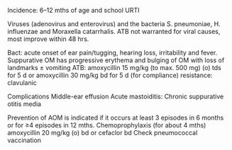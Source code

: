 Incidence: 6–12 mths of age and school
URTI

Viruses (adenovirus and enterovirus) and the bacteria S. pneumoniae, H. influenzae and Moraxella catarrhalis.
ATB not warranted for viral causes, most improve within 48 hrs.

Bact: acute onset of ear pain/tugging, hearing
loss, irritability and fever. Suppurative OM has progressive erythema and
bulging of OM with loss of landmarks ± vomiting
ATB:
amoxycillin 15 mg/kg (to max. 500 mg) (o) tds for 5 d or
amoxycillin 30 mg/kg bd for 5 d (for compliance)
resistance: clavulanic

Complications
Middle-ear effusion
Acute mastoiditis:
Chronic suppurative otitis media

Prevention of AOM is indicated if it occurs at least 3 episodes in 6 months or for ≥4 episodes in 12 mths.
Chemoprophylaxis (for about 4 mths) amoxycillin 20 mg/kg (o) bd or
cefaclor bd
Check pneumococcal vaccination